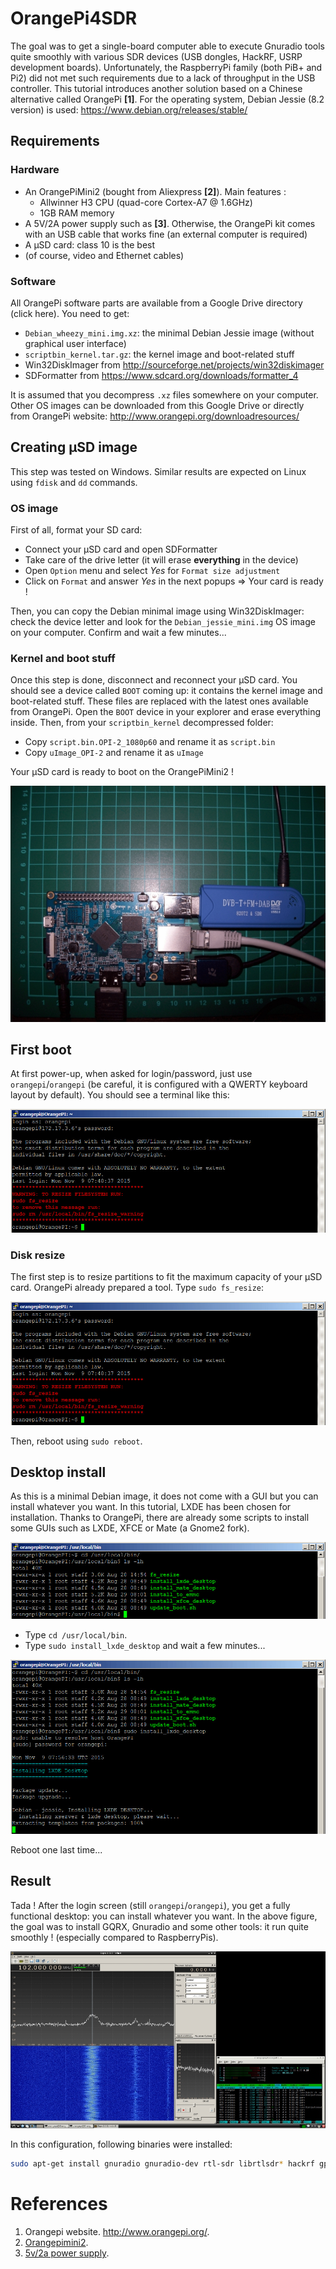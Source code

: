 # OrangePi4SDR


The goal was to get a single-board computer able to execute Gnuradio tools quite smoothly with various SDR devices (USB dongles, HackRF, USRP development boards). Unfortunately, the RaspberryPi family (both PiB+ and Pi2) did not met such requirements due to a lack of throughput in the USB controller. This tutorial introduces another solution based on a Chinese alternative called OrangePi **[1]**. For the operating system, Debian Jessie (8.2 version) is used: https://www.debian.org/releases/stable/

## Requirements
### Hardware
* An OrangePiMini2 (bought from Aliexpress **[2]**). Main features :
  * Allwinner H3 CPU (quad-core Cortex-A7 @ 1.6GHz)
  * 1GB RAM memory
* A 5V/2A power supply such as **[3]**. Otherwise, the OrangePi kit comes with an USB cable that works fine (an external computer is required)
* A µSD card: class 10 is the best
* (of course, video and Ethernet cables)

### Software
All OrangePi software parts are available from a Google Drive directory (click here). You need to get:
* `Debian_wheezy_mini.img.xz`: the minimal Debian Jessie image (without graphical user interface)
* `scriptbin_kernel.tar.gz`: the kernel image and boot-related stuff
* Win32DiskImager from http://sourceforge.net/projects/win32diskimager
* SDFormatter from https://www.sdcard.org/downloads/formatter_4

It is assumed that you decompress `.xz` files somewhere on your computer. Other OS images can be downloaded from this Google Drive or directly from OrangePi website: http://www.orangepi.org/downloadresources/

## Creating µSD image
This step was tested on Windows. Similar results are expected on Linux using `fdisk` and `dd` commands.

### OS image
First of all, format your SD card:
* Connect your µSD card and open SDFormatter
* Take care of the drive letter (it will erase **everything** in the device)
* Open `Option` menu and select *Yes* for `Format size adjustment`
* Click on `Format` and answer *Yes* in the next popups => Your card is ready !

Then, you can copy the Debian minimal image using Win32DiskImager: check the device letter and look for the `Debian_jessie_mini.img` OS image on your computer. Confirm and wait a few minutes...

### Kernel and boot stuff
Once this step is done, disconnect and reconnect your µSD card. You should see a device called `BOOT` coming up: it contains the kernel image and boot-related stuff. These files are replaced with the latest ones available from OrangePi. Open the `BOOT` device in your explorer and erase everything inside. Then, from your `scriptbin_kernel` decompressed folder:
* Copy `script.bin.OPI-2_1080p60` and rename it as `script.bin`
* Copy `uImage_OPI-2` and rename it as `uImage`

Your µSD card is ready to boot on the OrangePiMini2 !

![opi](./img/opi-img1.jpg)

## First boot

At first power-up, when asked for login/password, just use `orangepi`/`orangepi` (be careful, it is configured with a QWERTY keyboard layout by default). You should see a terminal like this:

![opi](./img/opi-img2.jpg)

### Disk resize

The first step is to resize partitions to fit the maximum capacity of your µSD card. OrangePi already prepared a tool. Type `sudo fs_resize`:

![opi](./img/opi-img2.jpg)

Then, reboot using `sudo reboot`.

## Desktop install

As this is a minimal Debian image, it does not come with a GUI but you can install whatever you want. In this tutorial, LXDE has been chosen for installation. Thanks to OrangePi, there are already some scripts to install some GUIs such as LXDE, XFCE or Mate (a Gnome2 fork).

![opi](./img/opi-img4.jpg)

- Type `cd /usr/local/bin`.
- Type `sudo install_lxde_desktop` and wait a few minutes...

![opi](./img/opi-img5.jpg)

Reboot one last time...

## Result

Tada ! After the login screen (still `orangepi`/`orangepi`), you get a fully functional desktop: you can install whatever you want. In the above figure, the goal was to install GQRX, Gnuradio and some other tools: it run quite smoothly ! (especially compared to RaspberryPis).

![opi](./img/opi-img6.jpg)

In this configuration, following binaries were installed:

```bash
sudo apt-get install gnuradio gnuradio-dev rtl-sdr librtlsdr* hackrf gpredict gqrx-sdr libhackrf*
```

# References

1. Orangepi website. http://www.orangepi.org/.
2. [Orangepimini2](http://www.orangepi.org/orangepimini2/). 
3. [5v/2a power supply](https://www.amazon.fr/Alimentation-Chargeur-secteur-Adaptateur-switcher/dp/B00P0XXYJG/ref=sr_1_3?ie=UTF8&qid=1447018191&sr=8-3&keywords=5v+2A).


